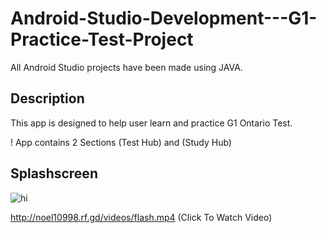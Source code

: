 # Android-Studio-Development---G1-Practice-Test-Project
All Android Studio projects have been made using JAVA. 

## Description 
This app is designed to help user learn and practice G1 Ontario Test. 

! App contains 2 Sections (Test Hub) and (Study Hub)

## Splashscreen
![hi](https://github.com/noelshereportfolio/Android-Studio-Development---G1-Practice-Test-Application/blob/main/readme_assets/gif_splash.gif)

http://noel10998.rf.gd/videos/flash.mp4 (Click To Watch Video)
